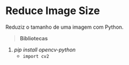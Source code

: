 # Reduce Image Size

Reduziz o tamanho de uma imagem com Python.

> **Bibliotecas**

1. _pip install opencv-python_
    * `import cv2`